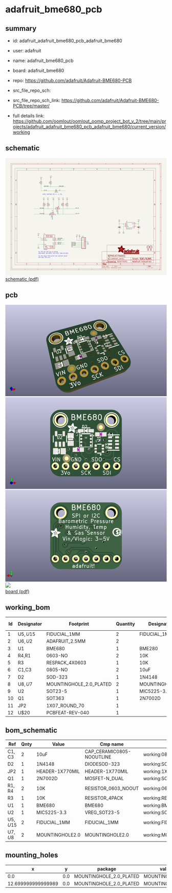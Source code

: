 # adafruit_bme680_pcb
 
## summary 
* id: adafruit_adafruit_bme680_pcb_adafruit_bme680
* user: adafruit
* name: adafruit_bme680_pcb
* board: adafruit_bme680
* repo: https://github.com/adafruit/Adafruit-BME680-PCB



* src_file_repo_sch: 
* src_file_repo_sch_link: https://github.com/adafruit/Adafruit-BME680-PCB/tree/master/
* full details link: https://github.com/oomlout/oomlout_oomp_project_bot_v_2/tree/main/projects/adafruit_adafruit_bme680_pcb_adafruit_bme680/current_version/working  

## schematic  
![](working_schematic_600.png)  
[schematic (pdf)](working_schematic.pdf)  

## pcb  
![](working_3d_600.png) 
![](working_3d_front_600.png)  
![](working_3d_back_600.png)  
![](working_600.png)  
[board (pdf)](working.pdf)  

## working_bom
| Id | Designator | Footprint | Quantity | Designation | Supplier and ref |  | None | 
| --- | --- | --- | --- | --- | --- | --- | --- | 
| 1 | U$5,U$15 | FIDUCIAL_1MM | 2 | FIDUCIAL_1MM |  |  | [''] | 
| 2 | U$6,U$2 | ADAFRUIT_2.5MM | 2 |  |  |  | [''] | 
| 3 | U1 | BME680 | 1 | BME280 |  |  | [''] | 
| 4 | R4,R1 | 0603-NO | 2 | 10K |  |  | [''] | 
| 5 | R3 | RESPACK_4X0603 | 1 | 10K |  |  | [''] | 
| 6 | C1,C3 | 0805-NO | 2 | 10uF |  |  | [''] | 
| 7 | D2 | SOD-323 | 1 | 1N4148 |  |  | [''] | 
| 8 | U$8,U$7 | MOUNTINGHOLE_2.0_PLATED | 2 | MOUNTINGHOLE2.0 |  |  | [''] | 
| 9 | U2 | SOT23-5 | 1 | MIC5225-3.3 |  |  | [''] | 
| 10 | Q1 | SOT363 | 1 | 2N7002D |  |  | [''] | 
| 11 | JP2 | 1X07_ROUND_70 | 1 |  |  |  | [''] | 
| 12 | U$20 | PCBFEAT-REV-040 | 1 |  |  |  | [''] | 


## bom_schematic
| Ref | Qnty | Value | Cmp name | Footprint | Description | Vendor | DNP | 
| --- | --- | --- | --- | --- | --- | --- | --- | 
| C1, C3 | 2 | 10uF | CAP_CERAMIC0805-NOOUTLINE | working:0805-NO |  |  |  | 
| D2 | 1 | 1N4148 | DIODESOD-323 | working:SOD-323 |  |  |  | 
| JP2 | 1 | HEADER-1X770MIL | HEADER-1X770MIL | working:1X07_ROUND_70 |  |  |  | 
| Q1 | 1 | 2N7002D | MOSFET-N_DUAL | working:SOT363 |  |  |  | 
| R1, R4 | 2 | 10K | RESISTOR_0603_NOOUT | working:0603-NO |  |  |  | 
| R3 | 1 | 10K | RESISTOR_4PACK | working:RESPACK_4X0603 |  |  |  | 
| U1 | 1 | BME680 | BME680 | working:BME680 |  |  |  | 
| U2 | 1 | MIC5225-3.3 | VREG_SOT23-5 | working:SOT23-5 |  |  |  | 
| U$5, U$15 | 2 | FIDUCIAL_1MM | FIDUCIAL_1MM | working:FIDUCIAL_1MM |  |  |  | 
| U$7, U$8 | 2 | MOUNTINGHOLE2.0 | MOUNTINGHOLE2.0 | working:MOUNTINGHOLE_2.0_PLATED |  |  |  | 


## mounting_holes
| x | y | package | value | ref | size | 
| --- | --- | --- | --- | --- | --- | 
| 0.0 | 0.0 | MOUNTINGHOLE_2.0_PLATED | MOUNTINGHOLE2.0 | U$7 | m3 | 
| 12.699999999999989 | 0.0 | MOUNTINGHOLE_2.0_PLATED | MOUNTINGHOLE2.0 | U$8 | m3 | 


